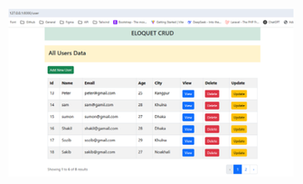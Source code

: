 ![Image Alt](https://github.com/shakilahsan51/Project-Eloquent/blob/f6b154ebc0bd5f65851e7a14ec72bb4ccea0f130/SS-1.PNG)
